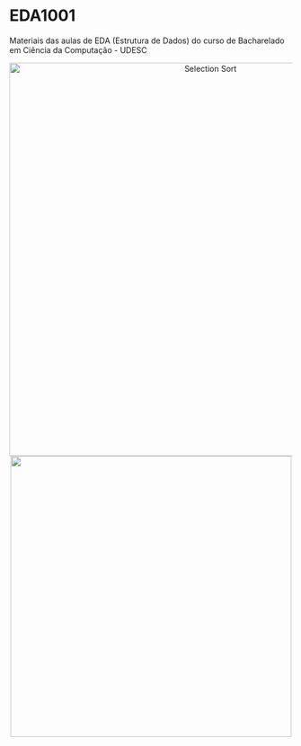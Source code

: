 # EDA1001
Materiais das aulas de EDA (Estrutura de Dados) do curso de Bacharelado em Ciência da Computação - UDESC

<p align="center">
  <img src="https://miro.medium.com/max/1400/1*5WXRN62ddiM_Gcf4GDdCZg.gif" "Selection Sort" width="700" alt="Selection Sort">
  <img src="https://holypython.com/wp-content/uploads/2019/12/insertionsort2.gif" width="500" />
</p>
